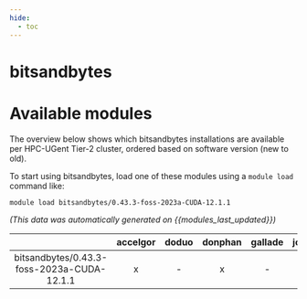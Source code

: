 ```yaml
---
hide:
  - toc
---
```


bitsandbytes
============

# Available modules


The overview below shows which bitsandbytes installations are available per HPC-UGent Tier-2 cluster, ordered based on software version (new to old).

To start using bitsandbytes, load one of these modules using a `module load` command like:

```shell
module load bitsandbytes/0.43.3-foss-2023a-CUDA-12.1.1
```

*(This data was automatically generated on {{modules_last_updated}})*  

| |accelgor|doduo|donphan|gallade|joltik|shinx|
| :---: | :---: | :---: | :---: | :---: | :---: | :---: |
|bitsandbytes/0.43.3-foss-2023a-CUDA-12.1.1|x|-|x|-|x|-|
